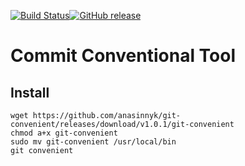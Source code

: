 [![Build Status](https://travis-ci.org/anasinnyk/git-convenient.svg?branch=master)](https://travis-ci.org/anasinnyk/git-convenient)[![GitHub release](https://img.shields.io/github/release/anasinnyk/git-convenient.svg)](https://GitHub.com/anasinnyk/git-convenient/releases/)


# Commit Conventional Tool

## Install
```
wget https://github.com/anasinnyk/git-convenient/releases/download/v1.0.1/git-convenient
chmod a+x git-convenient
sudo mv git-convenient /usr/local/bin
git convenient
```
